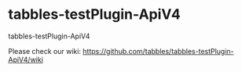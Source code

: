 # tabbles-testPlugin-ApiV4
tabbles-testPlugin-ApiV4


Please check our wiki: https://github.com/tabbles/tabbles-testPlugin-ApiV4/wiki
